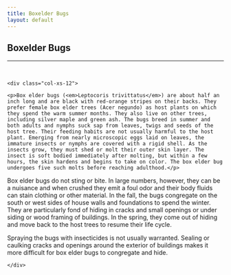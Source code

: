 ```yaml
---
title: Boxelder Bugs
layout: default
---
```


<h2 class="green text-center">Boxelder Bugs</h2>
<hr>

<br />

<div class="row-fluid">

	<div class="col-xs-12">
	
	<p>Box elder bugs (<em>Leptocoris trivittatus</em>) are about half an inch long and are black with red-orange stripes on their backs. They prefer female box elder trees (Acer negundo) as host plants on which they spend the warm summer months. They also live on other trees, including silver maple and green ash. The bugs breed in summer and both adults and nymphs suck sap from leaves, twigs and seeds of the host tree. Their feeding habits are not usually harmful to the host plant. Emerging from nearly microscopic eggs laid on leaves, the immature insects or nymphs are covered with a rigid shell. As the insects grow, they must shed or molt their outer skin layer. The insect is soft bodied immediately after molting, but within a few hours, the skin hardens and begins to take on color. The box elder bug undergoes five such molts before reaching adulthood.</p>

<p>Box elder bugs do not sting or bite. In large numbers, however, they can be a nuisance and when crushed they emit a foul odor and their body fluids can stain clothing or other material. In the fall, the bugs congregate on the south or west sides of house walls and foundations to spend the winter. They are particularly fond of hiding in cracks and small openings or under siding or wood framing of buildings. In the spring, they come out of hiding and move back to the host trees to resume their life cycle.</p>

<p>Spraying the bugs with insecticides is not usually warranted. Sealing or caulking cracks and openings around the exterior of buildings makes it more difficult for box elder bugs to congregate and hide.</p>
	
	</div>
	
</div>